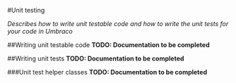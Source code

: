 #Unit testing

_Describes how to write unit testable code and how to write the unit tests for your code in Umbraco_

##Writing unit testable code
**TODO: Documentation to be completed**

##Writing unit tests
**TODO: Documentation to be completed**

###Unit test helper classes
**TODO: Documentation to be completed**